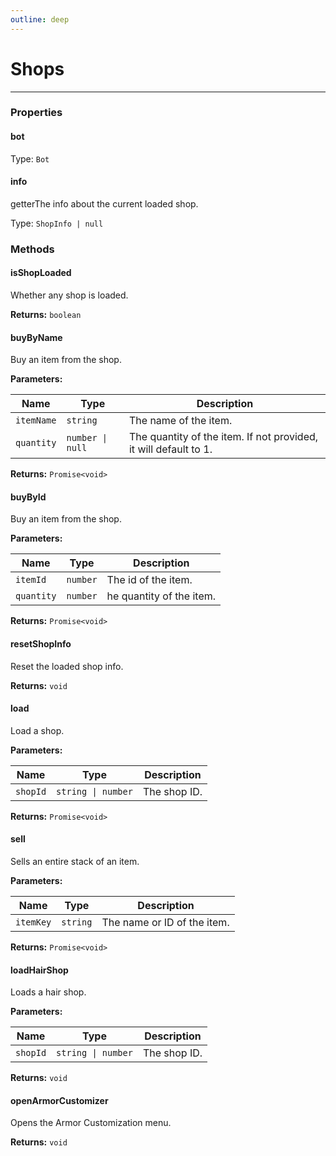 ```yaml
---
outline: deep
---
```


# Shops 

---

### Properties

#### bot

Type: `Bot`

#### info

​<Badge type="info">getter</Badge>The info about the current loaded shop.

Type: `ShopInfo | null`

### Methods

#### isShopLoaded

Whether any shop is loaded.

**Returns:** `boolean`

#### buyByName

Buy an item from the shop.

**Parameters:**

| Name | Type | Description |
|------|------|-------------|
| `itemName` | `string` | The name of the item. |
| `quantity` | `number \| null` | The quantity of the item. If not provided, it will default to 1. |

**Returns:** `Promise<void>`

#### buyById

Buy an item from the shop.

**Parameters:**

| Name | Type | Description |
|------|------|-------------|
| `itemId` | `number` | The id of the item. |
| `quantity` | `number` | he quantity of the item. |

**Returns:** `Promise<void>`

#### resetShopInfo

Reset the loaded shop info.

**Returns:** `void`

#### load

Load a shop.

**Parameters:**

| Name | Type | Description |
|------|------|-------------|
| `shopId` | `string \| number` | The shop ID. |

**Returns:** `Promise<void>`

#### sell

Sells an entire stack of an item.

**Parameters:**

| Name | Type | Description |
|------|------|-------------|
| `itemKey` | `string` | The name or ID of the item. |

**Returns:** `Promise<void>`

#### loadHairShop

Loads a hair shop.

**Parameters:**

| Name | Type | Description |
|------|------|-------------|
| `shopId` | `string \| number` | The shop ID. |

**Returns:** `void`

#### openArmorCustomizer

Opens the Armor Customization menu.

**Returns:** `void`


